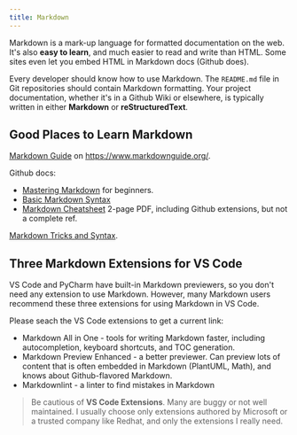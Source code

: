 ```yaml
---
title: Markdown
---
```


Markdown is a mark-up language for formatted documentation on the web.  It's also **easy to learn**, and much easier to read and write than HTML.  Some sites even let you embed HTML in Markdown docs (Github does).

Every developer should know how to use Markdown.  The `README.md` file in Git repositories should contain Markdown formatting.  Your project documentation, whether it's in a Github Wiki or elsewhere, is typically written in either **Markdown** or **reStructuredText**.

## Good Places to Learn Markdown

[Markdown Guide](https://www.markdownguide.org/basic-syntax/) on <https://www.markdownguide.org/>.

Github docs:
- [Mastering Markdown](https://guides.github.com/features/mastering-markdown/) for beginners.
- [Basic Markdown Syntax](https://docs.github.com/en/github/writing-on-github/getting-started-with-writing-and-formatting-on-github/basic-writing-and-formatting-syntax)
- [Markdown Cheatsheet](https://guides.github.com/pdfs/markdown-cheatsheet-online.pdf) 2-page PDF, including Github extensions, but not a complete ref.

[Markdown Tricks and Syntax](https://css-tricks.com/little-stuff-markdown-always-forget-google/).

## Three Markdown Extensions for VS Code

VS Code and PyCharm have built-in Markdown previewers, so you don't need any extension to use Markdown.  However, many Markdown users recommend these three extensions for using Markdown in VS Code.

Please seach the VS Code extensions to get a current link:

* Markdown All in One - tools for writing Markdown faster, including autocompletion, keyboard shortcuts, and TOC generation.
* Markdown Preview Enhanced - a better previewer.  Can preview lots of content that is often embedded in Markdown (PlantUML, Math), and knows about Github-flavored Markdown.
* Markdownlint - a linter to find mistakes in Markdown

> Be cautious of **VS Code Extensions**.
> Many are buggy or not well maintained. I usually choose only extensions authored by Microsoft or a trusted company like Redhat, and only the extensions I really need.